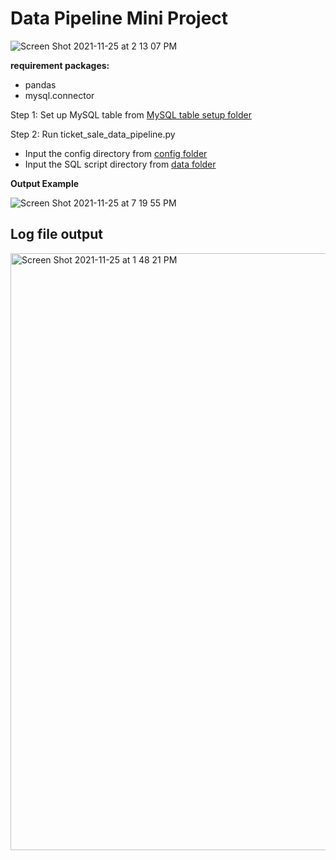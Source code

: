 # Data Pipeline Mini Project

![Screen Shot 2021-11-25 at 2 13 07 PM](https://user-images.githubusercontent.com/70767722/143491807-00b8474b-e3af-423a-ae36-3f01947d1fd3.png)


**requirement packages:**
- pandas
- mysql.connector

Step 1: Set up MySQL table from [MySQL table setup folder](https://github.com/Andy-Pham-72/Data_Pipeline_Project/tree/master/MySQL%20table%20setup)

Step 2: Run ticket_sale_data_pipeline.py
- Input the config directory from [config folder](https://github.com/Andy-Pham-72/Data_Pipeline_Project/tree/master/config)
- Input the SQL script directory from [data folder](https://github.com/Andy-Pham-72/Data_Pipeline_Project/tree/master/data)

**Output Example**

![Screen Shot 2021-11-25 at 7 19 55 PM](https://user-images.githubusercontent.com/70767722/143509837-a72ea551-0cd3-4369-803a-6284f9154efa.png)

## Log file output

<img width="955" alt="Screen Shot 2021-11-25 at 1 48 21 PM" src="https://user-images.githubusercontent.com/70767722/143491711-685f4922-02ed-450c-a63c-806b05ad202f.png">
